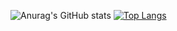 
![Anurag's GitHub stats](https://github-readme-stats.vercel.app/api?username=HeitorAxe&show_icons=true&theme=radical)
[![Top Langs](https://github-readme-stats.vercel.app/api/top-langs/?username=HeitorAxe&layout=compact)](https://github.com/anuraghazra/github-readme-stats)
